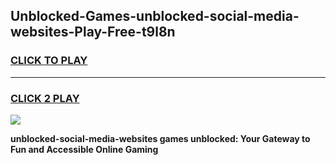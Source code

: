 
## Unblocked-Games-unblocked-social-media-websites-Play-Free-t9l8n
<h3>
<a href="https://premium76.site?title=unblocked-social-media-websites&ref=18A1">CLICK TO PLAY</a></h3>
<hr>

<h3>
<a href="https://premium76.site?title=unblocked-social-media-websites&ref=18A1">CLICK 2 PLAY</a>
  
</h3>

<a href="https://premium76.site?title=unblocked-social-media-websites&ref=18A1"><img src="https://clearcache.store/games.png"></a>


**unblocked-social-media-websites games unblocked: Your Gateway to Fun and Accessible Online Gaming**
